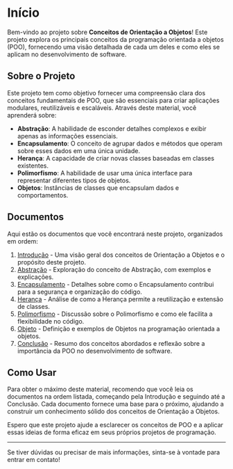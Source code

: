 # Início

Bem-vindo ao projeto sobre **Conceitos de Orientação a Objetos**! Este projeto explora os principais conceitos da programação orientada a objetos (POO), fornecendo uma visão detalhada de cada um deles e como eles se aplicam no desenvolvimento de software.

## Sobre o Projeto

Este projeto tem como objetivo fornecer uma compreensão clara dos conceitos fundamentais de POO, que são essenciais para criar aplicações modulares, reutilizáveis e escaláveis. Através deste material, você aprenderá sobre:

- **Abstração**: A habilidade de esconder detalhes complexos e exibir apenas as informações essenciais.
- **Encapsulamento**: O conceito de agrupar dados e métodos que operam sobre esses dados em uma única unidade.
- **Herança**: A capacidade de criar novas classes baseadas em classes existentes.
- **Polimorfismo**: A habilidade de usar uma única interface para representar diferentes tipos de objetos.
- **Objetos**: Instâncias de classes que encapsulam dados e comportamentos.

## Documentos

Aqui estão os documentos que você encontrará neste projeto, organizados em ordem:

1. [Introdução](POO/Introdução.md) - Uma visão geral dos conceitos de Orientação a Objetos e o propósito deste projeto.
2. [Abstração](POO/Abstração.md) - Exploração do conceito de Abstração, com exemplos e explicações.
3. [Encapsulamento](POO/Encapsulamento.md) - Detalhes sobre como o Encapsulamento contribui para a segurança e organização do código.
4. [Herança](POO/Herança.md) - Análise de como a Herança permite a reutilização e extensão de classes.
5. [Polimorfismo](POO/Polimorfismo.md) - Discussão sobre o Polimorfismo e como ele facilita a flexibilidade no código.
6. [Objeto](POO/Objeto.md) - Definição e exemplos de Objetos na programação orientada a objetos.
7. [Conclusão](POO/Conclusão.md) - Resumo dos conceitos abordados e reflexão sobre a importância da POO no desenvolvimento de software.

## Como Usar

Para obter o máximo deste material, recomendo que você leia os documentos na ordem listada, começando pela Introdução e seguindo até a Conclusão. Cada documento fornece uma base para o próximo, ajudando a construir um conhecimento sólido dos conceitos de Orientação a Objetos.

Espero que este projeto ajude a esclarecer os conceitos de POO e a aplicar essas ideias de forma eficaz em seus próprios projetos de programação.

---

Se tiver dúvidas ou precisar de mais informações, sinta-se à vontade para entrar em contato!

